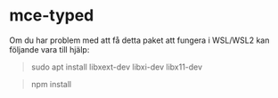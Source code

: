# mce-typed

Om du har problem med att få detta paket att fungera i WSL/WSL2 kan följande vara till hjälp:

> sudo apt install libxext-dev libxi-dev libx11-dev

> npm install
